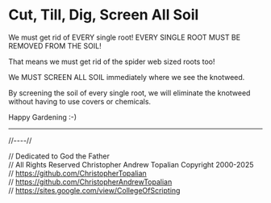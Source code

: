 # Cut, Till, Dig, Screen All Soil

We must get rid of EVERY single root! EVERY SINGLE ROOT MUST BE REMOVED FROM THE SOIL!

That means we must get rid of the spider web sized roots too!

We MUST SCREEN ALL SOIL immediately where we see the knotweed.

By screening the soil of every single root, we will eliminate the knotweed without having to use covers or chemicals.

Happy Gardening :-)

---

//----//

// Dedicated to God the Father  
// All Rights Reserved Christopher Andrew Topalian Copyright 2000-2025  
// https://github.com/ChristopherTopalian  
// https://github.com/ChristopherAndrewTopalian  
// https://sites.google.com/view/CollegeOfScripting

